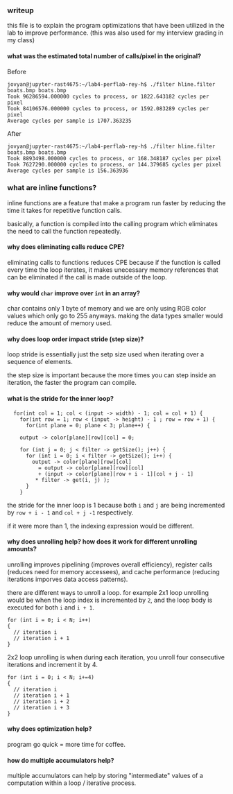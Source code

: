 ### writeup

this file is to explain the program optimizations that have been utilized in the lab to improve performance.
(this was also used for my interview grading in my class)

#### what was the estimated total number of calls/pixel in the original?

Before
```
jovyan@jupyter-rast4675:~/lab4-perflab-rey-h$ ./filter hline.filter boats.bmp boats.bmp
Took 96286594.000000 cycles to process, or 1822.643182 cycles per pixel
Took 84106576.000000 cycles to process, or 1592.083289 cycles per pixel
Average cycles per sample is 1707.363235
```

After
```
jovyan@jupyter-rast4675:~/lab4-perflab-rey-h$ ./filter hline.filter boats.bmp boats.bmp
Took 8893498.000000 cycles to process, or 168.348187 cycles per pixel
Took 7627290.000000 cycles to process, or 144.379685 cycles per pixel
Average cycles per sample is 156.363936
```

### what are inline functions?

inline functions are a feature that make a program run faster by reducing the time it takes for repetitive function calls.

basically, a function is compiled into the calling program which eliminates the need to call the function repeatedly.


#### why does eliminating calls reduce CPE?

eliminating calls to functions reduces CPE because if the function is called every time the loop iterates, it makes unecessary memory references that can be eliminated if the call is made outside of the loop.


#### why would `char` improve over `int` in an array?

char contains only 1 byte of memory and we are only using RGB color values which only go to 255 anyways. making the data types smaller would reduce the amount of memory used.


#### why does loop order impact stride (step size)?

loop stride is essentially just the setp size used when iterating over a sequence of elements.

the step size is important because the more times you can step inside an iteration, the faster the program can compile.


#### what is the stride for the inner loop?

```
  for(int col = 1; col < (input -> width) - 1; col = col + 1) {
    for(int row = 1; row < (input -> height) - 1 ; row = row + 1) {
      for(int plane = 0; plane < 3; plane++) {

	output -> color[plane][row][col] = 0;

	for (int j = 0; j < filter -> getSize(); j++) {
	  for (int i = 0; i < filter -> getSize(); i++) {	
	    output -> color[plane][row][col]
	      = output -> color[plane][row][col]
	      + (input -> color[plane][row + i - 1][col + j - 1] 
		 * filter -> get(i, j) );
	  }
	}
```

the stride for the inner loop is 1 because both `i` and `j` are being incremented by `row + i - 1` and `col + j -1` respectively.

if it were more than 1, the indexing expression would be different.


#### why does unrolling help? how does it work for different unrolling amounts?

unrolling improves pipelining (improves overall efficiency), register calls (reduces need for memory accessees), and cache performance (reducing iterations imporves data access patterns).

there are different ways to unroll a loop. for example 2x1 loop unrolling would be when the loop index is incremented by `2`, and the loop body is executed for both `i` and `i + 1`.

```
for (int i = 0; i < N; i++)
{
  // iteration i
  // iteration i + 1
}
```

2x2 loop unrolling is when during each iteration, you unroll four consecutive iterations and increment it by 4.


```
for (int i = 0; i < N; i+=4)
{
  // iteration i
  // iteration i + 1
  // iteration i + 2
  // iteration i + 3
}
```

#### why does optimization help?

program go quick = more time for coffee.


#### how do multiple accumulators help?

multiple accumulators can help by storing "intermediate" values of a computation within a loop / iterative process.